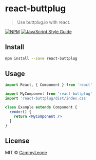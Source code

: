 # react-buttplug

> Use buttplug.io with react.

[![NPM](https://img.shields.io/npm/v/react-buttplug.svg)](https://www.npmjs.com/package/react-buttplug) [![JavaScript Style Guide](https://img.shields.io/badge/code_style-standard-brightgreen.svg)](https://standardjs.com)

## Install

```bash
npm install --save react-buttplug
```

## Usage

```jsx
import React, { Component } from 'react'

import MyComponent from 'react-buttplug'
import 'react-buttplug/dist/index.css'

class Example extends Component {
  render() {
    return <MyComponent />
  }
}
```

## License

MIT © [CammyLeone](https://github.com/CammyLeone)
